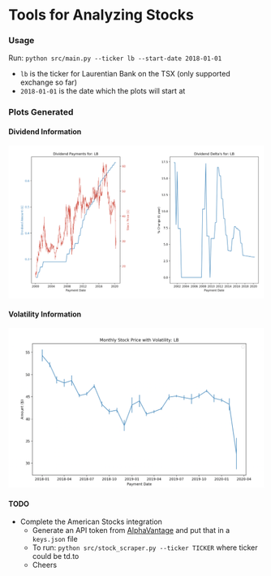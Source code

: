 # Tools for Analyzing Stocks

### Usage
Run: `python src/main.py --ticker lb --start-date 2018-01-01`
* `lb` is the ticker for Laurentian Bank on the TSX (only supported exchange so far)
* `2018-01-01` is the date which the plots will start at

### Plots Generated
#### Dividend Information
![Dividend Information](./img/lb_div.png)
#### Volatility Information
![Volatility Information](./img/lb_monthly.png)


#### TODO
* Complete the American Stocks integration
    * Generate an API token from [AlphaVantage](https://www.alphavantage.co/support/#api-key) and put that in a `keys.json` file
    * To run: `python src/stock_scraper.py --ticker TICKER` where ticker could be td.to
    * Cheers